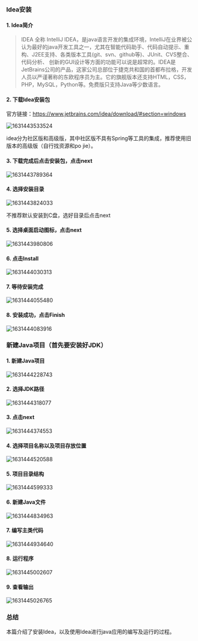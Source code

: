 ### Idea安装

#### 1. Idea简介

> IDEA 全称 IntelliJ IDEA，是java语言开发的集成环境，IntelliJ在业界被公认为最好的java开发工具之一，尤其在智能代码助手、代码自动提示、重构、J2EE支持、各类版本工具(git、svn、github等)、JUnit、CVS整合、代码分析、 创新的GUI设计等方面的功能可以说是超常的。IDEA是JetBrains公司的产品，这家公司总部位于捷克共和国的首都布拉格，开发人员以严谨著称的东欧程序员为主。它的旗舰版本还支持HTML，CSS，PHP，MySQL，Python等。免费版只支持Java等少数语言。 

#### 2. 下载Idea安装包

官方链接：https://www.jetbrains.com/idea/download/#section=windows

![1631443533524](C:\Users\Administrator\AppData\Roaming\Typora\typora-user-images\1631443533524.png)

idea分为社区版和高级版，其中社区版不具有Spring等工具的集成，推荐使用旧版本的高级版（自行找资源和po jie）。

#### 3. 下载完成后点击安装包，点击next

![1631443789364](C:\Users\Administrator\AppData\Roaming\Typora\typora-user-images\1631443789364.png)

#### 4. 选择安装目录

![1631443824033](C:\Users\Administrator\AppData\Roaming\Typora\typora-user-images\1631443824033.png)

不推荐默认安装到C盘，选好目录后点击next

#### 5. 选择桌面启动图标，点击next

![1631443980806](C:\Users\Administrator\AppData\Roaming\Typora\typora-user-images\1631443980806.png)

#### 6. 点击Install

![1631444030313](C:\Users\Administrator\AppData\Roaming\Typora\typora-user-images\1631444030313.png)

#### 7. 等待安装完成

![1631444055480](C:\Users\Administrator\AppData\Roaming\Typora\typora-user-images\1631444055480.png)

#### 8. 安装成功，点击Finish

![1631444083916](C:\Users\Administrator\AppData\Roaming\Typora\typora-user-images\1631444083916.png)



### 新建Java项目（首先要安装好JDK）

#### 1. 新建Java项目

![1631444228743](C:\Users\Administrator\AppData\Roaming\Typora\typora-user-images\1631444228743.png)

#### 2. 选择JDK路径

![1631444318077](C:\Users\Administrator\AppData\Roaming\Typora\typora-user-images\1631444318077.png)

#### 3. 点击next

![1631444374553](C:\Users\Administrator\AppData\Roaming\Typora\typora-user-images\1631444374553.png)

#### 4. 选择项目名称以及项目存放位置

![1631444520588](C:\Users\Administrator\AppData\Roaming\Typora\typora-user-images\1631444520588.png)

#### 5. 项目目录结构

![1631444599333](C:\Users\Administrator\AppData\Roaming\Typora\typora-user-images\1631444599333.png)

#### 6. 新建Java文件

![1631444834963](C:\Users\Administrator\AppData\Roaming\Typora\typora-user-images\1631444834963.png)

#### 7.  编写主类代码

![1631444934640](C:\Users\Administrator\AppData\Roaming\Typora\typora-user-images\1631444934640.png)

#### 8. 运行程序

![1631445002607](C:\Users\Administrator\AppData\Roaming\Typora\typora-user-images\1631445002607.png)

#### 9. 查看输出

![1631445026765](C:\Users\Administrator\AppData\Roaming\Typora\typora-user-images\1631445026765.png)



### 总结

本篇介绍了安装Idea，以及使用Idea进行java应用的编写及运行的过程。